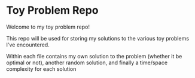 # Toy Problem Repo

Welcome to my toy problem repo!

This repo will be used for storing my solutions to the various toy problems I've encountered.

Within each file contains my own solution to the problem (whether it be optimal or not), another random solution, and finally a time/space complexity for each solution
